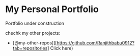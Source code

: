 # My Personal Portfolio

Portfolio under construction

chechk my other projects:

- [@my-other-repos]([https://github.com/Ranjithbabu0912?tab=repositories] Click here)
